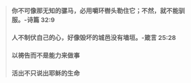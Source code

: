 > ### 你不可像那无知的骡马，必用嚼环辔头勒住它；不然，就不能驯服。-诗篇 32:9  
> ### 人不制伏自己的心，好像毁坏的城邑没有墙垣。-箴言 25:28  
> ### 以祷告而不是能力来做事  
> ### 活出不只说出耶稣的生命
